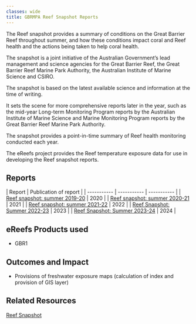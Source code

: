 ```yaml
---
classes: wide
title: GBRMPA Reef Snapshot Reports
---
```

The Reef snapshot provides a summary of conditions on the Great Barrier Reef throughout summer, and how these conditions impact coral and Reef health and the actions being taken to help coral health.

The snapshot is a joint initiative of the Australian Government’s lead management and science agencies for the Great Barrier Reef, the Great Barrier Reef Marine Park Authority, the Australian Institute of Marine Science and CSIRO.

The snapshot is based on the latest available science and information at the time of writing.

It sets the scene for more comprehensive reports later in the year, such as the mid-year Long-term Monitoring Program reports by the Australian Institute of Marine Science and Marine Monitoring Program reports by the Great Barrier Reef Marine Park Authority.

The snapshot provides a point-in-time summary of Reef health monitoring conducted each year.

The eReefs project provides the Reef temperature exposure data for use in developing the Reef snapshot reports.

## Reports

| Report | Publication of report |
| ----------- | ----------- | ----------- |
| [Reef snapshot: summer 2019-20](https://hdl.handle.net/11017/3587) | 2020 |
| [Reef snapshot: summer 2020-21](https://hdl.handle.net/11017/3813) | 2021 |
| [Reef snapshot: summer 2021-22](https://hdl.handle.net/11017/3916) | 2022 |
| [Reef Snapshot: Summer 2022-23](https://hdl.handle.net/11017/4002) | 2023 |
| [Reef Snapshot: Summer 2023-24](https://hdl.handle.net/11017/4043) | 2024 |

## eReefs Products used
- GBR1

## Outcomes and Impact
- Provisions of freshwater exposure maps (calculation of index and provision of GIS layer) 

## Related Resources
<a href="https://www2.gbrmpa.gov.au/learn/reef-health/reef-snapshot">Reef Snapshot</a>


